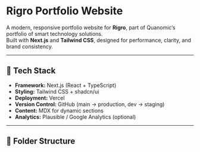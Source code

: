 # Rigro Portfolio Website

A modern, responsive portfolio website for **Rigro**, part of Quanomic’s portfolio of smart technology solutions.  
Built with **Next.js** and **Tailwind CSS**, designed for performance, clarity, and brand consistency.

---

## 🚀 Tech Stack
- **Framework:** Next.js (React + TypeScript)
- **Styling:** Tailwind CSS + shadcn/ui
- **Deployment:** Vercel
- **Version Control:** GitHub (main → production, dev → staging)
- **Content:** MDX for dynamic sections
- **Analytics:** Plausible / Google Analytics (optional)

---

## 🧱 Folder Structure
